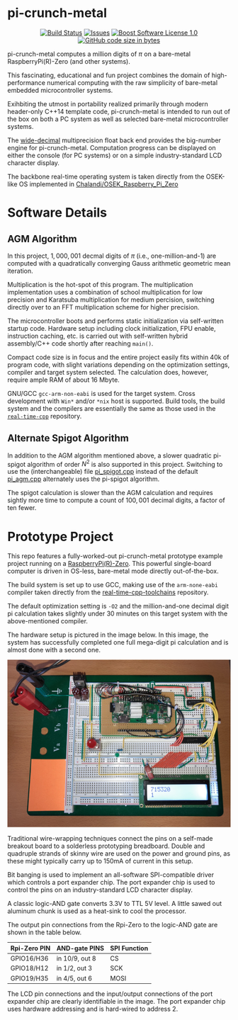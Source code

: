 pi-crunch-metal
==================

<p align="center">
    <a href="https://github.com/ckormanyos/pi-crunch-metal/actions">
        <img src="https://github.com/ckormanyos/pi-crunch-metal/actions/workflows/pi-crunch-metal.yml/badge.svg" alt="Build Status"></a>
    <a href="https://github.com/ckormanyos/pi-crunch-metal/issues?q=is%3Aissue+is%3Aopen+sort%3Aupdated-desc">
        <img src="https://custom-icon-badges.herokuapp.com/github/issues-raw/ckormanyos/pi-crunch-metal?logo=github" alt="Issues" /></a>
    <a href="https://github.com/ckormanyos/pi-crunch-metal/blob/master/LICENSE_1_0.txt">
        <img src="https://img.shields.io/badge/license-BSL%201.0-blue.svg" alt="Boost Software License 1.0"></a>
    <a href="https://github.com/ckormanyos/pi-crunch-metal">
        <img src="https://img.shields.io/github/languages/code-size/ckormanyos/pi-crunch-metal" alt="GitHub code size in bytes" /></a>
</p>

pi-crunch-metal computes a million digits of $\pi$
on a bare-metal RaspberryPi(R)-Zero (and other systems).

This fascinating, educational and fun project combines the domain
of high-performance numerical computing with the raw simplicity of
bare-metal embedded microcontroller systems.

Exihbiting the utmost in portability realized primarily through modern header-only C++14
template code, pi-crunch-metal is intended to run out of the box on both
a PC system as well as selected bare-metal microcontroller systems.

The [wide-decimal](https://github.com/ckormanyos/wide-decimal) multiprecision
float back end provides the big-number engine for pi-crunch-metal.
Computation progress can be displayed on either the console (for PC systems)
or on a simple industry-standard LCD character display.

The backbone real-time operating system is taken directly
from the OSEK-like OS implemented in
[Chalandi/OSEK_Raspberry_Pi_Zero](https://github.com/Chalandi/OSEK_Raspberry_Pi_Zero)

# Software Details

## AGM Algorithm

In this project, $1,000,001$ decmal digits of $\pi$ (i.e., one-million-and-1)
are computed with a quadratically converging Gauss arithmetic geometric mean
iteration.

Multiplication is the hot-spot of this program. The multiplication
implementation uses a combination of school multiplication for low
precision and Karatsuba multiplication for medium percision,
switching directly over to an FFT multiplication scheme
for higher precision.

The microcontroller boots and performs static initialization via self-written
startup code. Hardware setup including clock initialization,
FPU enable, instruction caching, etc. is carried out with self-written
hybrid assembly/C++ code shortly after reaching `main()`.

Compact code size is in focus and the entire project easily fits within 40k
of program code, with slight variations depending on the optimization settings,
compiler and target system selected.
The calculation does, however, require ample RAM of about 16 Mbyte.

GNU/GCC `gcc-arm-non-eabi` is used for the target system.
Cross development with `Win*` and/or `*nix` host is
supported. Build tools, the build system and the compilers
are essentially the same as those used in the
[`real-time-cpp`](https://github.com/ckormanyos/real-time-cpp)
repository.

## Alternate Spigot Algorithm

In addition to the AGM algorithm mentioned above, a slower
quadratic pi-spigot algorithm of order $N^2$ is also supported
in this project.
Switching to use the (interchangeable) file
[pi_spigot.cpp](./src/app/Appli/pi_spigot/pi_spigot.cpp)
instead of the default
[pi_agm.cpp](./src/app/Appli/pi_agm/pi_agm.cpp)
alternately uses the pi-spigot algorithm.

The spigot calculation
is slower than the AGM calculation and requires sightly
more time to compute a count of $100,001$ decimal digits,
a factor of ten fewer.

# Prototype Project

This repo features a fully-worked-out pi-crunch-metal prototype example project
running on a
[RaspberryPi(R)-Zero](https://www.raspberrypi.org/products/raspberry-pi-zero).
This powerful single-board computer is driven in OS-less, bare-metal mode
directly out-of-the-box.

The build system is set up to use GCC, making use of the `arm-none-eabi`
compiler taken directly from the
[real-time-cpp-toolchains](https://github.com/ckormanyos/real-time-cpp-toolchains)
repository.

The default optimization setting is `-O2` and the million-and-one
decimal digit pi calculation takes slightly under 30 minutes
on this target system with the above-mentioned compiler.

The hardware setup is pictured in the image below.
In this image, the system has successfully completed one full
mega-digit pi calculation and is almost done with a second one.

![](./images/pi_crunch_rpi_zero.jpg)

Traditional wire-wrapping techniques connect the pins on a self-made
breakout board to a solderless prototyping breadboard.
Double and quadruple strands of skinny wire are used on the
power and ground pins, as these might typically carry up to 150mA
of current in this setup.

Bit banging is used to implement an all-software SPI-compatible
driver which controls a port expander chip. The port
expander chip is used to control the pins on an industry-standard
LCD character display.

A classic logic-AND gate converts 3.3V to TTL 5V level.
A little sawed out aluminum chunk is used as a heat-sink to cool
the processor.

The output pin connections from the Rpi-Zero to the logic-AND gate
are shown in the table below.

| Rpi-Zero PIN  | AND-gate PINS   | SPI Function  |
| ------------- | --------------- | ------------- |
| GPIO16/H36    | in 10/9, out 8  | CS            |
| GPIO18/H12    | in 1/2, out 3   | SCK           |
| GPIO19/H35    | in 4/5, out 6   | MOSI          |

The LCD pin connections and the
input/output connections of the port expander chip are clearly
identifiable in the image. The port expander chip uses
hardware addressing and is hard-wired to address 2.
